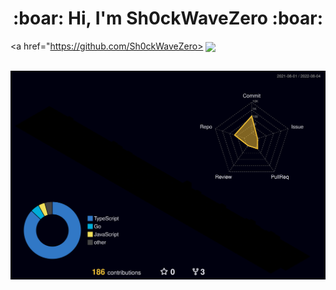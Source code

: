 <h1 align="center"> :boar: Hi, I'm Sh0ckWaveZero :boar:</h1>
 
<a href="https://github.com/Sh0ckWaveZero>
  <img align="center" src="https://github-readme-stats.vercel.app/api?username=Sh0ckWaveZero&show_icons=true&include_all_commits=true&theme=buefy&hide=contribs" />
</a>

##

![](./profile-3d-contrib/profile-night-rainbow.svg)

